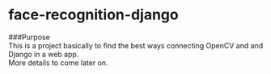 # face-recognition-django

###Purpose  
This is a project basically to find the best ways connecting OpenCV and and Django in a web app.  
More details to come later on.
